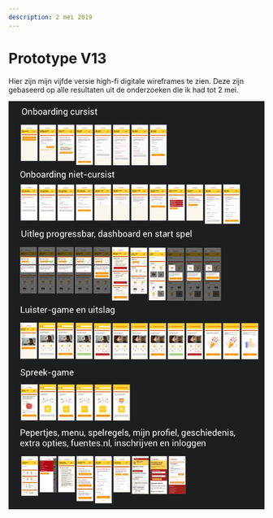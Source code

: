 ```yaml
---
description: 2 mei 2019
---
```


# Prototype V13

Hier zijn mijn vijfde versie high-fi digitale wireframes te zien. Deze zijn gebaseerd op alle resultaten uit de onderzoeken die ik had tot 2 mei.

![](../../.gitbook/assets/schermafbeelding-2019-05-18-om-20.41.38.png)

